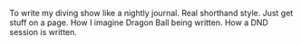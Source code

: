 To write my diving show like a nightly journal. Real shorthand style. Just get stuff on a page. How I imagine Dragon Ball being written. How a DND session is written.